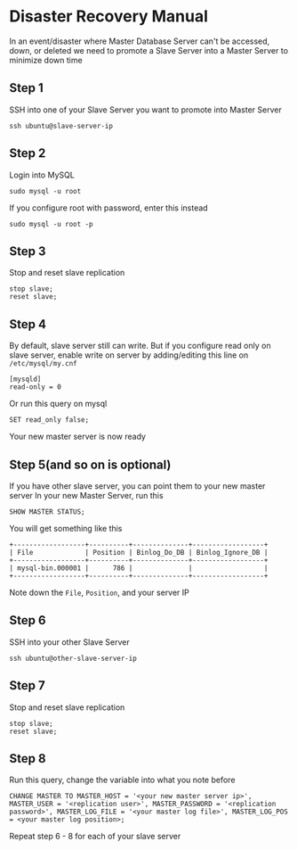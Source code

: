 # Disaster Recovery Manual

In an event/disaster where Master Database Server can't be accessed, down, or deleted we need to promote a Slave Server into a Master Server to minimize down time

## Step 1
SSH into one of your Slave Server you want to promote into Master Server 
```
ssh ubuntu@slave-server-ip
```

## Step 2
Login into MySQL
```
sudo mysql -u root
```

If you configure root with password, enter this instead
```
sudo mysql -u root -p
```

## Step 3
Stop and reset slave replication
```
stop slave;
reset slave;
```

## Step 4
By default, slave server still can write. But if you configure read only on slave server, enable write on server by adding/editing this line on `/etc/mysql/my.cnf`
```
[mysqld]
read-only = 0
```

Or run this query on mysql
```
SET read_only false;
```

Your new master server is now ready

## Step 5(and so on is optional)
If you have other slave server, you can point them to your new master server
In your new Master Server, run this

```
SHOW MASTER STATUS;
```

You will get something like this
```
+------------------+----------+--------------+------------------+
| File             | Position | Binlog_Do_DB | Binlog_Ignore_DB |
+------------------+----------+--------------+------------------+
| mysql-bin.000001 |      786 |              |                  |
+------------------+----------+--------------+------------------+
```
Note down the `File`, `Position`, and your server IP

## Step 6

SSH into your other Slave Server
```
ssh ubuntu@other-slave-server-ip
```

## Step 7
Stop and reset slave replication
```
stop slave;
reset slave;
```

## Step 8
Run this query, change the variable into what you note before
```
CHANGE MASTER TO MASTER_HOST = '<your new master server ip>', MASTER_USER = '<replication user>', MASTER_PASSWORD = '<replication password>', MASTER_LOG_FILE = '<your master log file>', MASTER_LOG_POS = <your master log position>;
```

Repeat step 6 - 8 for each of your slave server